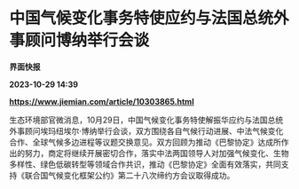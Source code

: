 # 中国气候变化事务特使应约与法国总统外事顾问博纳举行会谈
**界面快报**

**2023-10-29 14:39**

**https://www.jiemian.com/article/10303865.html**

生态环境部官微消息，10月29日，中国气候变化事务特使解振华应约与法国总统外事顾问埃玛纽埃尔·博纳举行会谈，双方围绕各自气候行动进展、中法气候变化合作、全球气候多边进程等议题交换意见。双方回顾为推动《巴黎协定》达成所作出的努力，商定将继续开展密切合作，落实中法两国领导人对加强气候变化、生物多样性、绿色低碳转型等领域合作共识，推动《巴黎协定》全面有效落实，共同支持《联合国气候变化框架公约》第二十八次缔约方会议取得成功。